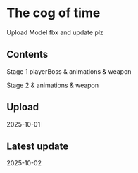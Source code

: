 # The cog of time

Upload Model fbx and update plz

## Contents

Stage 1 playerBoss & animations & weapon

Stage 2  & animations & weapon

## Upload

2025-10-01

## Latest update

2025-10-02

